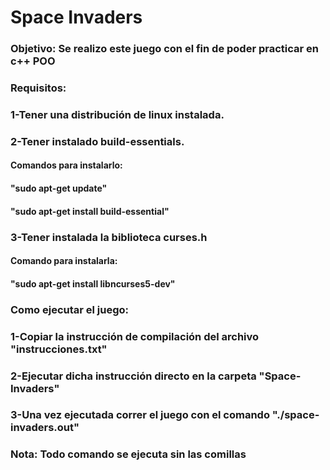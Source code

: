 <h1>Space Invaders</h1>

<h3>Objetivo: Se realizo este juego con el fin de poder practicar en c++ POO</h3>

<h3>Requisitos: </h3>
<h3>1-Tener una distribución de linux instalada.</h3>
<h3>2-Tener instalado build-essentials.</h3>
<h4>Comandos para instalarlo: </h4>
<h4>"sudo apt-get update"</h4>
<h4>"sudo apt-get install build-essential"</h4>
<h3>3-Tener instalada la biblioteca curses.h</h3>
<h4>Comando para instalarla: </h4>
<h4>"sudo apt-get install libncurses5-dev"</h4>

<h3>Como ejecutar el juego:</h3> 
<h3>1-Copiar la instrucción de compilación del archivo "instrucciones.txt"</h3>
<h3>2-Ejecutar dicha instrucción directo en la carpeta "Space-Invaders"</h3>
<h3>3-Una vez ejecutada correr el juego con el comando "./space-invaders.out"</h3>


<h3>Nota: Todo comando se ejecuta sin las comillas</h3>
